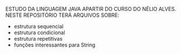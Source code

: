 ESTUDO DA LINGUAGEM JAVA APARTIR DO CURSO DO NÉLIO ALVES. NESTE REPOSITÓRIO TERÁ ARQUIVOS SOBRE:
- estrutura sequencial
- estrutura condicional
- estrutura repetitivas
- funções interessantes para String
